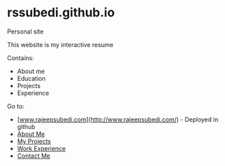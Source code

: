 # rssubedi.github.io
Personal site

This website is my interactive resume

Contains:
  * About me
  * Education
  * Projects
  * Experience

Go to:

* [www.rajeepsubedi.com](http://www.rajeepsubedi.com/) - Deployed in github
* [About Me](http://www.rajeepsubedi.com/#about)
* [My Projects](http://www.rajeepsubedi.com/#services)
* [Work Experience](http://www.rajeepsubedi.com/#work)
* [Contact Me](http://www.rajeepsubedi.com/#contact)
